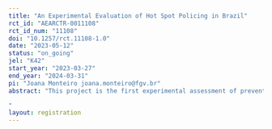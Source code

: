 ```yaml
---
title: "An Experimental Evaluation of Hot Spot Policing in Brazil"
rct_id: "AEARCTR-0011108"
rct_id_num: "11108"
doi: "10.1257/rct.11108-1.0"
date: "2023-05-12"
status: "on_going"
jel: "K42"
start_year: "2023-03-27"
end_year: "2024-03-31"
pi: "Joana Monteiro joana.monteiro@fgv.br"
abstract: "This project is the first experimental assessment of preventive patrolling in Brazil. We partnered with Parana Military Police to design and test the effects of hot spots policing on crime in Curitiba, Brazil. We identified 557 hot spot street segments and randomly assigned 211 to receive more police visits over the intervention period and will compare this treatment effect against business-as-usual patrols at hotspots. It is hypothesized that more time spent at hotspots (i.e., 30 minutes) with two or more visits per day will cause more reduction in robberies and other crimes that take place on streets.  We also use non-experimental streets to test for spillovers onto non-hot spots and examine aggregate effects citywide. This study will complement the scant literature on hotspot policing in Latin America which so far has shown limited impact. The intervention has started on March 27th 2023 and is planned to last until July 2023.
"
layout: registration
---
```


